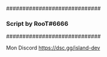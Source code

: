 #############################
###  Script by RooT#6666  ###
#############################

Mon Discord 
https://dsc.gg/island-dev
